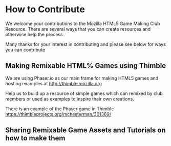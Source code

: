 # How to Contribute

We welcome your contributions to the Mozilla HTML5 Game Making Club Resource. There are several ways that you can create resources and otherwise help the process. 

Many thanks for your interest in contributing and please see below for ways you can contribute

## Making Remixable HTML% Games using Thimble

We are using Phaser.io as our main frame for making HTML5 games and hosting examples at http://thimble.mozilla.org 

Help us to build up a resource of simple games which can remixed by club members or used as examples to inspire their own creations. 

There is an example of the Phaser game in Thimble https://thimbleprojects.org/mchesterman/301369/

## Sharing Remixable Game Assets and Tutorials on how to make them

